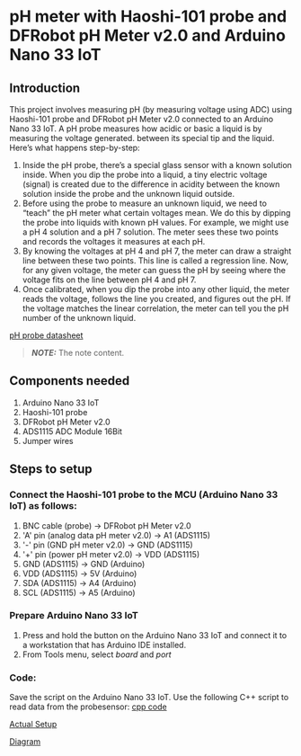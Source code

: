 # pH meter with Haoshi-101 probe and DFRobot pH Meter v2.0 and Arduino Nano 33 IoT

## Introduction
This project involves measuring pH (by measuring voltage using ADC) using Haoshi-101 probe and DFRobot pH Meter v2.0 connected to an Arduino Nano 33 IoT.
A pH probe measures how acidic or basic a liquid is by measuring the voltage generated. between its special tip and the liquid. Here’s what happens step-by-step:

1. Inside the pH probe, there’s a special glass sensor with a known solution inside. When you dip the probe into a liquid, a tiny electric voltage (signal) is created due to the difference in acidity between the known solution inside the probe and the unknown liquid outside.
2. Before using the probe to measure an unknown liquid, we need to “teach” the pH meter what certain voltages mean. We do this by dipping the probe into liquids with known pH values. For example, we might use a pH 4 solution and a pH 7 solution. The meter sees these two points and records the voltages it measures at each pH.
3. By knowing the voltages at pH 4 and pH 7, the meter can draw a straight line between these two points. This line is called a regression line. Now, for any given voltage, the meter can guess the pH by seeing where the voltage fits on the line between pH 4 and pH 7.
4. Once calibrated, when you dip the probe into any other liquid, the meter reads the voltage, follows the line you created, and figures out the pH. If the voltage matches the linear correlation, the meter can tell you the pH number of the unknown liquid.

[pH probe datasheet](https://github.com/mrsoheilnezakat/Sensors/blob/main_branch/HAOSHI-101%20ph%20Probe/pH%20Electrode%20Instruction%20Manua%E2%80%A6.pdf)



> **_NOTE:_**  The note content.


## Components needed
1. Arduino Nano 33 IoT
2. Haoshi-101 probe
3. DFRobot pH Meter v2.0
4. ADS1115 ADC Module 16Bit
5. Jumper wires

## Steps to setup

### Connect the Haoshi-101 probe to the MCU (Arduino Nano 33 IoT) as follows:
1. BNC cable (probe) → DFRobot pH Meter v2.0
2. 'A' pin (analog data pH meter v2.0) → A1 (ADS1115)
3. '-' pin (GND pH meter v2.0) → GND (ADS1115)
4. '+' pin (power pH meter v2.0) → VDD (ADS1115)
5. GND (ADS1115) → GND (Arduino)
6. VDD (ADS1115) → 5V (Arduino)
7. SDA (ADS1115) → A4 (Arduino)
8. SCL (ADS1115) → A5 (Arduino)

### Prepare Arduino Nano 33 IoT
1. Press and hold the button on the Arduino Nano 33 IoT and connect it to a workstation that has Arduino IDE installed.
2. From Tools menu, select *board* and *port*

### Code:
Save the script on the Arduino Nano 33 IoT. Use the following C++ script to read data from the probesensor: [cpp code](https://github.com/mrsoheilnezakat/Sensors/blob/main_branch/HAOSHI-101%20ph%20Probe/main.cpp)



[Actual Setup](https://github.com/mrsoheilnezakat/Sensors/blob/main_branch/HAOSHI-101%20ph%20Probe/images/actual%20setup.jpg)

[Diagram](https://github.com/mrsoheilnezakat/Sensors/blob/main_branch/HAOSHI-101%20ph%20Probe/images/diagram.png)


